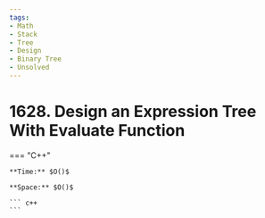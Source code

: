 ```yaml
---
tags:
- Math
- Stack
- Tree
- Design
- Binary Tree
- Unsolved
---
```



# 1628. Design an Expression Tree With Evaluate Function

=== "C++"

    **Time:** $O()$

    **Space:** $O()$

    ``` c++
    ```